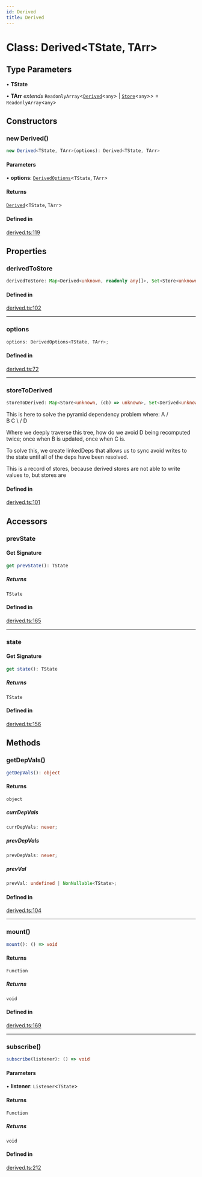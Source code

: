 ```yaml
---
id: Derived
title: Derived
---
```


# Class: Derived\<TState, TArr\>

## Type Parameters

• **TState**

• **TArr** *extends* `ReadonlyArray`\<[`Derived`](derived.md)\<`any`\> \| [`Store`](store.md)\<`any`\>\> = `ReadonlyArray`\<`any`\>

## Constructors

### new Derived()

```ts
new Derived<TState, TArr>(options): Derived<TState, TArr>
```

#### Parameters

• **options**: [`DerivedOptions`](../interfaces/derivedoptions.md)\<`TState`, `TArr`\>

#### Returns

[`Derived`](derived.md)\<`TState`, `TArr`\>

#### Defined in

[derived.ts:119](https://github.com/TanStack/store/blob/main/packages/store/src/derived.ts#L119)

## Properties

### derivedToStore

```ts
derivedToStore: Map<Derived<unknown, readonly any[]>, Set<Store<unknown, (cb) => unknown>>>;
```

#### Defined in

[derived.ts:102](https://github.com/TanStack/store/blob/main/packages/store/src/derived.ts#L102)

***

### options

```ts
options: DerivedOptions<TState, TArr>;
```

#### Defined in

[derived.ts:72](https://github.com/TanStack/store/blob/main/packages/store/src/derived.ts#L72)

***

### storeToDerived

```ts
storeToDerived: Map<Store<unknown, (cb) => unknown>, Set<Derived<unknown, readonly any[]>>>;
```

This is here to solve the pyramid dependency problem where:
      A
     / \
    B   C
     \ /
      D

Where we deeply traverse this tree, how do we avoid D being recomputed twice; once when B is updated, once when C is.

To solve this, we create linkedDeps that allows us to sync avoid writes to the state until all of the deps have been
resolved.

This is a record of stores, because derived stores are not able to write values to, but stores are

#### Defined in

[derived.ts:101](https://github.com/TanStack/store/blob/main/packages/store/src/derived.ts#L101)

## Accessors

### prevState

#### Get Signature

```ts
get prevState(): TState
```

##### Returns

`TState`

#### Defined in

[derived.ts:165](https://github.com/TanStack/store/blob/main/packages/store/src/derived.ts#L165)

***

### state

#### Get Signature

```ts
get state(): TState
```

##### Returns

`TState`

#### Defined in

[derived.ts:156](https://github.com/TanStack/store/blob/main/packages/store/src/derived.ts#L156)

## Methods

### getDepVals()

```ts
getDepVals(): object
```

#### Returns

`object`

##### currDepVals

```ts
currDepVals: never;
```

##### prevDepVals

```ts
prevDepVals: never;
```

##### prevVal

```ts
prevVal: undefined | NonNullable<TState>;
```

#### Defined in

[derived.ts:104](https://github.com/TanStack/store/blob/main/packages/store/src/derived.ts#L104)

***

### mount()

```ts
mount(): () => void
```

#### Returns

`Function`

##### Returns

`void`

#### Defined in

[derived.ts:169](https://github.com/TanStack/store/blob/main/packages/store/src/derived.ts#L169)

***

### subscribe()

```ts
subscribe(listener): () => void
```

#### Parameters

• **listener**: `Listener`\<`TState`\>

#### Returns

`Function`

##### Returns

`void`

#### Defined in

[derived.ts:212](https://github.com/TanStack/store/blob/main/packages/store/src/derived.ts#L212)
